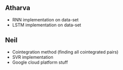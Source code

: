 ## Atharva

- RNN implementation on data-set
- LSTM implementation on data-set

## Neil

- Cointegration method (finding all cointegrated pairs)
- SVR implementation
- Google cloud platform stuff
